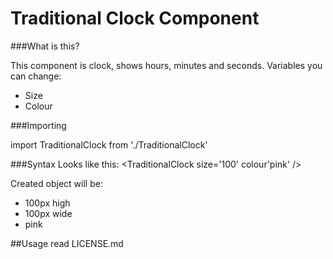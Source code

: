 # Traditional Clock Component

###What is this?

This component is clock, shows hours, minutes and seconds. Variables you can change:

- Size
- Colour

###Importing

import TraditionalClock from './TraditionalClock'

###Syntax
Looks like this:
<TraditionalClock size='100' colour'pink' />

Created object will be:

- 100px high
- 100px wide
- pink

##Usage
read LICENSE.md
